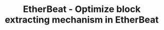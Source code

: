 ---
layout: gsoc
categories: gsoc2018
divid: etherbeat3
title:  EtherBeat - Optimize block extracting mechanism in EtherBeat
description: Currently EtherBeat extract from Ethereum blockchain in parallel using different threads. However, this is not scalable due to various overheads (network calls, storage). We want to optimize the extraction process to make it more scalable. Student is expected to propose alternatives and implement it in EtherBeat.
expectedresults: Student should be able to demonstrate the performance benchmarks of the optimized solution and merge it to EtherBeat codebase.
githuburl: https://github.com/scorelab/EtherBeat
requiredknowledge: Ethereum, Graph database concepts
possiblementors: Ruwan Geeganage, Tharidu Fernando and Keshan Sodimana
---